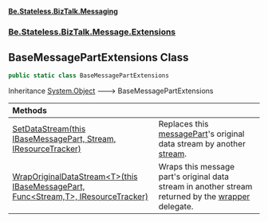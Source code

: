 #### [Be.Stateless.BizTalk.Messaging](README.md 'README')
### [Be.Stateless.BizTalk.Message.Extensions](Be.Stateless.BizTalk.Message.Extensions.md 'Be.Stateless.BizTalk.Message.Extensions')

## BaseMessagePartExtensions Class

```csharp
public static class BaseMessagePartExtensions
```

Inheritance [System.Object](https://docs.microsoft.com/en-us/dotnet/api/System.Object 'System.Object') &#129106; BaseMessagePartExtensions

| Methods | |
| :--- | :--- |
| [SetDataStream(this IBaseMessagePart, Stream, IResourceTracker)](BaseMessagePartExtensions.SetDataStream(thisIBaseMessagePart,Stream,IResourceTracker).md 'Be.Stateless.BizTalk.Message.Extensions.BaseMessagePartExtensions.SetDataStream(this Microsoft.BizTalk.Message.Interop.IBaseMessagePart, System.IO.Stream, Microsoft.BizTalk.Component.Interop.IResourceTracker)') | Replaces this [messagePart](BaseMessagePartExtensions.SetDataStream(thisIBaseMessagePart,Stream,IResourceTracker).md#Be.Stateless.BizTalk.Message.Extensions.BaseMessagePartExtensions.SetDataStream(thisMicrosoft.BizTalk.Message.Interop.IBaseMessagePart,System.IO.Stream,Microsoft.BizTalk.Component.Interop.IResourceTracker).messagePart 'Be.Stateless.BizTalk.Message.Extensions.BaseMessagePartExtensions.SetDataStream(this Microsoft.BizTalk.Message.Interop.IBaseMessagePart, System.IO.Stream, Microsoft.BizTalk.Component.Interop.IResourceTracker).messagePart')'s original data stream by another [stream](BaseMessagePartExtensions.SetDataStream(thisIBaseMessagePart,Stream,IResourceTracker).md#Be.Stateless.BizTalk.Message.Extensions.BaseMessagePartExtensions.SetDataStream(thisMicrosoft.BizTalk.Message.Interop.IBaseMessagePart,System.IO.Stream,Microsoft.BizTalk.Component.Interop.IResourceTracker).stream 'Be.Stateless.BizTalk.Message.Extensions.BaseMessagePartExtensions.SetDataStream(this Microsoft.BizTalk.Message.Interop.IBaseMessagePart, System.IO.Stream, Microsoft.BizTalk.Component.Interop.IResourceTracker).stream'). |
| [WrapOriginalDataStream&lt;T&gt;(this IBaseMessagePart, Func&lt;Stream,T&gt;, IResourceTracker)](BaseMessagePartExtensions.WrapOriginalDataStream_T_(thisIBaseMessagePart,Func_Stream,T_,IResourceTracker).md 'Be.Stateless.BizTalk.Message.Extensions.BaseMessagePartExtensions.WrapOriginalDataStream<T>(this Microsoft.BizTalk.Message.Interop.IBaseMessagePart, System.Func<System.IO.Stream,T>, Microsoft.BizTalk.Component.Interop.IResourceTracker)') | Wraps this message part's original data stream in another stream returned by the [wrapper](BaseMessagePartExtensions.WrapOriginalDataStream_T_(thisIBaseMessagePart,Func_Stream,T_,IResourceTracker).md#Be.Stateless.BizTalk.Message.Extensions.BaseMessagePartExtensions.WrapOriginalDataStream_T_(thisMicrosoft.BizTalk.Message.Interop.IBaseMessagePart,System.Func_System.IO.Stream,T_,Microsoft.BizTalk.Component.Interop.IResourceTracker).wrapper 'Be.Stateless.BizTalk.Message.Extensions.BaseMessagePartExtensions.WrapOriginalDataStream<T>(this Microsoft.BizTalk.Message.Interop.IBaseMessagePart, System.Func<System.IO.Stream,T>, Microsoft.BizTalk.Component.Interop.IResourceTracker).wrapper') delegate. |
